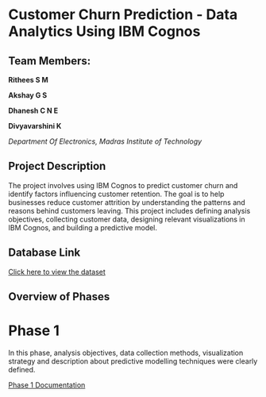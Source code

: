 # Customer Churn Prediction - Data Analytics Using IBM Cognos
## Team Members:

**Rithees S M**

**Akshay G S**

**Dhanesh C N E**

**Divyavarshini K**

_Department Of Electronics, Madras Institute of Technology_

## Project Description
The project involves using IBM Cognos to predict customer churn and identify factors influencing customer retention. The goal is to help businesses reduce customer attrition by understanding the patterns and reasons behind customers leaving. This project includes defining analysis objectives, collecting customer data, designing relevant visualizations in IBM Cognos, and building a predictive model.
## Database Link
[Click here to view the dataset](https://www.kaggle.com/datasets/blastchar/telco-customer-churn)

## Overview of Phases
# Phase 1
In this phase, analysis objectives, data collection methods, visualization strategy and description about predictive modelling techniques were clearly defined.

[Phase 1 Documentation](DAC_Phase1.docx)
